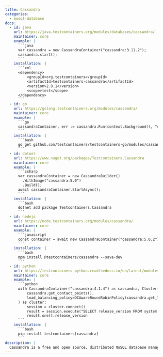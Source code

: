 ```yaml
---
title: Cassandra
categories:
  - nosql-database
docs:
  - id: java
    url: https://java.testcontainers.org/modules/databases/cassandra/
    maintainer: core
    example: |
      ```java
      var cassandra = new CassandraContainer("cassandra:3.11.2");
      cassandra.start();
      ```
    installation: |
      ```xml
      <dependency>
          <groupId>org.testcontainers</groupId>
          <artifactId>testcontainers-cassandra</artifactId>
          <version>2.0.1</version>
          <scope>test</scope>
      </dependency>
      ```
  - id: go
    url: https://golang.testcontainers.org/modules/cassandra/
    maintainer: core
    example: |
      ```go
      cassandraContainer, err := cassandra.Run(context.Background(), "cassandra:4.1.3")
      ```
    installation: |
      ```bash
      go get github.com/testcontainers/testcontainers-go/modules/cassandra
      ```
  - id: dotnet
    url: https://www.nuget.org/packages/Testcontainers.Cassandra
    maintainer: core
    example: |
      ```csharp
      var cassandraContainer = new CassandraBuilder()
        .WithImage("cassandra:5.0")
        .Build();
      await cassandraContainer.StartAsync();
      ```
    installation: |
      ```bash
      dotnet add package Testcontainers.Cassandra
      ```
  - id: nodejs
    url: https://node.testcontainers.org/modules/cassandra/
    maintainer: core
    example: |
      ```javascript
      const container = await new CassandraContainer("cassandra:5.0.2").start();
      ```
    installation: |
      ```bash
      npm install @testcontainers/cassandra --save-dev
      ```
  - id: python
    url: https://testcontainers-python.readthedocs.io/en/latest/modules/cassandra/README.html
    maintainer: core
    example: |
      ```python
      with CassandraContainer("cassandra:4.1.4") as cassandra, Cluster(
          cassandra.get_contact_points(),
          load_balancing_policy=DCAwareRoundRobinPolicy(cassandra.get_local_datacenter()),
      ) as cluster:
          session = cluster.connect()
          result = session.execute("SELECT release_version FROM system.local;")
          result.one().release_version
      ```
    installation: |
      ```bash
      pip install testcontainers[cassandra]
      ```
description: |
  Cassandra is a free and open source, distributed NoSQL database management system. It is designed to handle large amounts of data across many commodity servers, providing high availability with no single point of failure.
---
```

